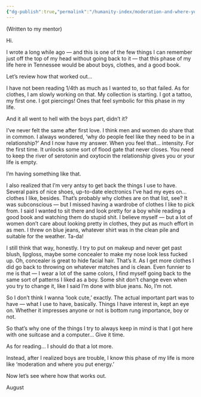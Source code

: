 ```yaml
---
{"dg-publish":true,"permalink":"/humanity-index/moderation-and-where-you-put-your-energy/","tags":["HumanityIndex"]}
---
```


(Written to my mentor)

Hi.


I wrote a long while ago — and this is one of the few things I can remember just off the top of my head without going back to it — that this phase of my life here in Tennessee would be about boys, clothes, and a good book. 

Let’s review how that worked out…

I have not been reading 1/4th as much as I wanted to, so that failed. As for clothes, I am slowly working on that. My collection is starting. I got a tattoo, my first one. I got piercings! Ones that feel symbolic for this phase in my life. 

And it all went to hell with the boys part, didn’t it?

I’ve never felt the same after first love. I think men and women do share that in common. I always wondered, ‘why do people feel like they need to be in a relationship?’ And I now have my answer. When you feel that… intensity. For the first time. It unlocks some sort of flood gate that never closes. You need to keep the river of serotonin and oxytocin the relationship gives you or your life is empty. 

I’m having something like that.


I also realized that I’m very antsy to get back the things I use to have. Several pairs of nice shoes, up-to-date electronics I’ve had my eyes on… clothes I like, besides. That’s probably why clothes are on that list, see? It was subconscious — but I missed having a wardrobe of clothes I like to pick from. I said I wanted to sit there and look pretty for a boy while reading a good book and watching them do stupid shit. I believe myself — but a lot of women don’t care about looking pretty in clothes, they put as much effort in as men. I threw on blue jeans, whatever shirt was in the clean pile and suitable for the weather. Ta-da! 

I still think that way, honestly. I try to put on makeup and never get past blush, lipgloss, maybe some concealer to make my nose look less fucked up. Oh, concealer is great to hide facial hair. That’s it. As I get more clothes I did go back to throwing on whatever matches and is clean. Even funnier to me is that — I wear a lot of the same colors, I find myself going back to the same sort of patterns I liked as a boy. Some shit don’t change even when you try to change it, like I said I’m done with blue jeans. No, I’m not.

So I don’t think I wanna ‘look cute,’ exactly. The actual important part was to have — what I use to have, basically. Things I have interest in, kept an eye on. Whether it impresses anyone or not is bottom rung importance, boy or not. 

So that’s why one of the things I try to always keep in mind is that I got here with one suitcase and a computer… Give it time. 


As for reading… I should do that a lot more. 

Instead, after I realized boys are trouble, I know this phase of my life is more like ‘moderation and where you put energy.’

Now let’s see where how that works out.


August